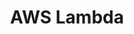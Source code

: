 ---
AWS Lambda: AWS Lambda
description: AWS Lambda can be used to run serverless tasks from a notebook
shortname: aws_lambda
timestamp: Mon, 14 Feb 2022 15:56:27 GMT
title: AWS Lambda
uuid: 4965a1b8-11be-43e1-886d-d1eb831db276
website_link: '?'
---